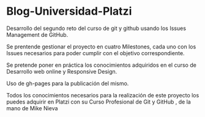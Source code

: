 # Blog-Universidad-Platzi

Desarrollo del segundo reto del curso de git y github usando los Issues Management de GitHub.

Se prentende gestionar el proyecto en cuatro Milestones, cada uno con los Issues necesarios para poder cumplir con el objetivo correspondiente.

Se pretende poner en práctica los conocimientos adquiridos en el curso de Desarrollo web online y Responsive Design.

Uso de gh-pages para la publicación del mismo.

Todos los conocimientos necesarios para la realización de este proyecto los puedes adquirir en Platzi con su Curso Profesional de Git y GitHub , de la mano de Mike Nieva

